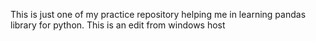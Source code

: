 This is just one of my practice repository helping me in learning pandas library for python. This is an edit from windows host
